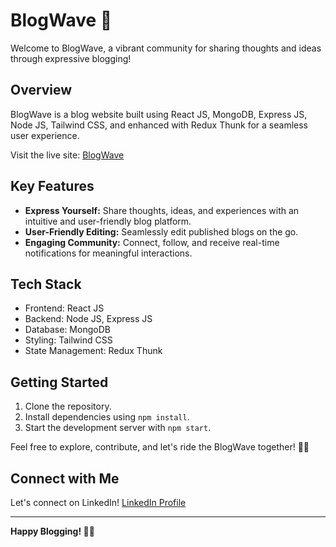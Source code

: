 # BlogWave 🌊

Welcome to BlogWave, a vibrant community for sharing thoughts and ideas through expressive blogging!

## Overview

BlogWave is a blog website built using React JS, MongoDB, Express JS, Node JS, Tailwind CSS, and enhanced with Redux Thunk for a seamless user experience.

Visit the live site: [BlogWave](https://blog-wave-3c534.web.app/)

## Key Features

- **Express Yourself:** Share thoughts, ideas, and experiences with an intuitive and user-friendly blog platform.
- **User-Friendly Editing:** Seamlessly edit published blogs on the go.
- **Engaging Community:** Connect, follow, and receive real-time notifications for meaningful interactions.

## Tech Stack

- Frontend: React JS
- Backend: Node JS, Express JS
- Database: MongoDB
- Styling: Tailwind CSS
- State Management: Redux Thunk

## Getting Started

1. Clone the repository.
2. Install dependencies using `npm install`.
3. Start the development server with `npm start`.

Feel free to explore, contribute, and let's ride the BlogWave together! 🚀🌊

## Connect with Me

Let's connect on LinkedIn! [LinkedIn Profile](https://www.linkedin.com/in/maksudur-rahman-full-stack-developer/)

---

**Happy Blogging! 📝✨**
